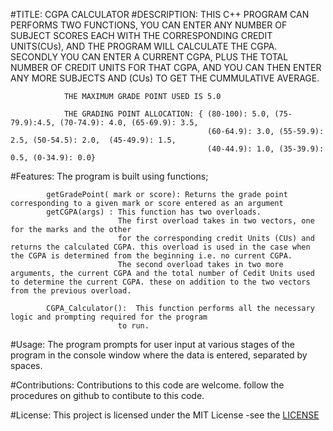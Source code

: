 #TITLE:         CGPA CALCULATOR
#DESCRIPTION:   THIS C++ PROGRAM CAN PERFORMS TWO FUNCTIONS, YOU CAN ENTER ANY NUMBER OF SUBJECT SCORES
                EACH WITH THE CORRESPONDING CREDIT UNITS(CUs), AND THE PROGRAM WILL CALCULATE THE CGPA.
                SECONDLY YOU CAN ENTER A CURRENT CGPA, PLUS THE TOTAL NUMBER OF CREDIT UNITS FOR THAT CGPA,
                AND YOU CAN THEN ENTER ANY MORE SUBJECTS AND (CUs) TO GET THE CUMMULATIVE AVERAGE.

                THE MAXIMUM GRADE POINT USED IS 5.0

                THE GRADING POINT ALLOCATION: { (80-100): 5.0, (75-79.9):4.5, (70-74.9): 4.0, (65-69.9): 3.5,
                                                (60-64.9): 3.0, (55-59.9): 2.5, (50-54.5): 2.0,  (45-49.9): 1.5, 
                                                (40-44.9): 1.0, (35-39.9): 0.5, (0-34.9): 0.0}


#Features:   The program is built using functions;

            getGradePoint( mark or score): Returns the grade point corresponding to a given mark or score entered as an argument
            getCGPA(args) : This function has two overloads.
                            The first overload takes in two vectors, one for the marks and the other 
                            for the corresponding credit Units (CUs) and returns the calculated CGPA. this overload is used in the case when the CGPA is determined from the beginning i.e. no current CGPA.
                            The second overload takes in two more arguments, the current CGPA and the total number of Cedit Units used to determine the current CGPA. these on addition to the two vectors from the previous overload.

            CGPA_Calculator():  This function performs all the necessary logic and prompting required for the program
                            to run.


#Usage:  The program prompts for user input at various stages of the program in the console window where the data is 
        entered, separated by spaces.


#Contributions:  Contributions to this code are welcome. follow the procedures on github to contibute to this code.

#License: This project is licensed under the MIT License -see the [LICENSE](LICENSE)

